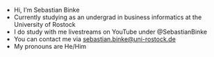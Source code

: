 - Hi, I’m Sebastian Binke
- Currently studying as an undergrad in business informatics at the University of Rostock
- I do study with me livestreams on YouTube under @SebastianBinke
- You can contact me via sebastian.binke@uni-rostock.de
- My pronouns are He/Him
